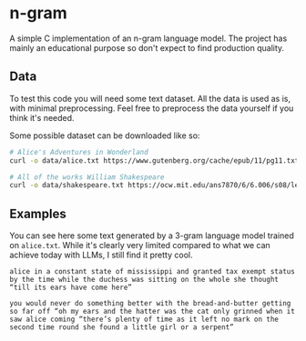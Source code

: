 # n-gram
A simple C implementation of an n-gram language model. The project has mainly an educational purpose so don't expect to find production quality.

## Data
To test this code you will need some text dataset. All the data is used as is, with minimal preprocessing. Feel free to preprocess the data yourself if you think it's needed.

Some possible dataset can be downloaded like so:

``` bash
# Alice's Adventures in Wonderland
curl -o data/alice.txt https://www.gutenberg.org/cache/epub/11/pg11.txt

# All of the works William Shakespeare
curl -o data/shakespeare.txt https://ocw.mit.edu/ans7870/6/6.006/s08/lecturenotes/files/t8.shakespeare.txt
```

## Examples
You can see here some text generated by a 3-gram language model trained on `alice.txt`. While it's clearly very limited compared to what we can achieve today with LLMs, I still find it pretty cool.

```text
alice in a constant state of mississippi and granted tax exempt status by the time while the duchess was sitting on the whole she thought “till its ears have come here”
```

```text
you would never do something better with the bread-and-butter getting so far off “oh my ears and the hatter was the cat only grinned when it saw alice coming “there’s plenty of time as it left no mark on the second time round she found a little girl or a serpent”
```